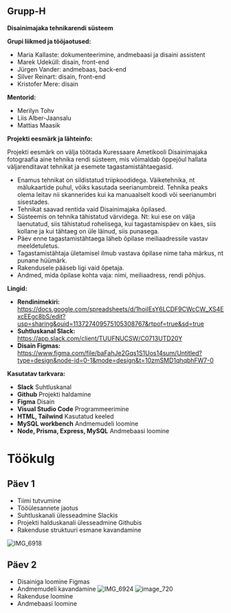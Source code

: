 ## Grupp-H
**Disainimajaka tehnikarendi süsteem**

**Grupi liikmed ja tööjaotused:**

- Maria Kallaste: dokumenteerimine, andmebaasi ja disaini assistent
- Marek Udeküll: disain, front-end
- Jürgen Vander: andmebaas, back-end
- Silver Reinart: disain, front-end
- Kristofer Mere: disain

**Mentorid:**
- Merilyn Tohv
- Liis Alber-Jaansalu
- Mattias Maasik

**Projekti eesmärk ja lähteinfo:**

Projekti eesmärk on välja töötada Kuressaare Ametikooli Disainimajaka fotograafia aine tehnika rendi süsteem, mis võimaldab õppejõul hallata väljarenditavat tehnikat ja esemete tagastamistähtaegasid.

- Enamus tehnikat on sildistatud triipkoodidega. Väiketehnika, nt mälukaartide puhul, võiks kasutada seerianumbreid. Tehnika peaks olema leitav nii skannerides kui ka manuaalselt koodi või seerianumbri sisestades.
- Tehnikat saavad rentida vaid Disainimajaka õpilased.
- Süsteemis on tehnika tähistatud värvidega. Nt: kui ese on välja laenutatud, siis tähistatud rohelisega, kui tagastamispäev on käes, siis kollane ja kui tähtaeg on üle läinud, siis punasega.
- Päev enne tagastamistähtaega läheb õpilase meiliaadressile vastav meeldetuletus.
- Tagastamistähtaja ületamisel ilmub vastava õpilase nime taha märkus, nt punane hüümärk.
- Rakendusele pääseb ligi vaid õpetaja.
- Andmed, mida õpilase kohta vaja: nimi, meiliaadress, rendi põhjus.
  
**Lingid:**
- **Rendinimekiri:** https://docs.google.com/spreadsheets/d/1hoiIEsY6LCDF9CWcCW_XS4ExcEEgc8bS/edit?usp=sharing&ouid=113727409575105308767&rtpof=true&sd=true
- **Suhtluskanal Slack:** https://app.slack.com/client/TUUFNUCSW/C0713UTD20Y
- **Disain Figmas:** https://www.figma.com/file/baFahJe2Gqs1S1Uos14sum/Untitled?type=design&node-id=0-1&mode=design&t=10zmSMD1qhqbhFW7-0

**Kasutatav tarkvara:**
* **Slack** Suhtluskanal
* **Github** Projekti haldamine
* **Figma** Disain
* **Visual Studio Code** Programmeerimine
* **HTML, Tailwind** Kasutatud keeled
* **MySQL workbench** Andmemudeli loomine
* **Node, Prisma, Express, MySQL** Andmebaasi loomine

# Töökulg

## Päev 1
* Tiimi tutvumine
* Tööülesannete jaotus
* Suhtluskanali ülesseadmine Slackis
* Projekti halduskanali ülesseadmine Githubis
* Rakenduse struktuuri esmane kavandamine

![IMG_6918](https://github.com/mariakallaste/Grupp-H/assets/144336453/c9dee5c0-768f-49e1-87c7-38d10cedd497)


## Päev 2
* Disainiga loomine Figmas
* Andmemudeli kavandamine
![IMG_6924](https://github.com/mariakallaste/Grupp-H/assets/144336453/11748fd0-272a-4773-b3ea-1699b08691f5)
![image_720](https://github.com/mariakallaste/Grupp-H/assets/144336453/9bb13b88-f091-42bb-a373-98dbd2c6a57a)
* Rakenduse loomine 
* Andmebaasi loomine 




